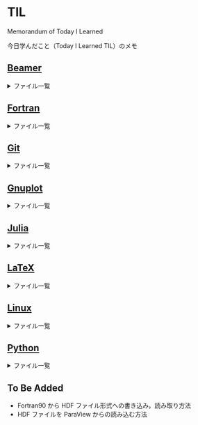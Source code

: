 # TIL

Memorandum of Today I Learned

今日学んだこと（Today I Learned TIL）のメモ

## [Beamer](https://github.com/ryo-ARAKI/TIL/tree/master/beamer)

<details>
<summary>ファイル一覧</summary>

- [`animation_itemize.md`](https://github.com/ryo-ARAKI/TIL/blob/master/beamer/animation_itemize.md)
  - `itemize` 環境にアニメーションをつける
- [`animation_on_handout.md`](https://github.com/ryo-ARAKI/TIL/blob/master/beamer/animation_on_handout.md)
  - アニメーションを `handout` に反映する
- [`customise_toc.md`](https://github.com/ryo-ARAKI/TIL/blob/master/beamer/customise_toc.md)
  - 目次の表示を制御する
- [`temporarily_different_bullet_for_itemize.md`](https://github.com/ryo-ARAKI/TIL/blob/master/beamer/temporarily_different_bullet_for_itemize.md)
  - `itemize` 環境中で一部だけ異なる bullet を使う

</details>

## [Fortran](https://github.com/ryo-ARAKI/TIL/tree/master/fortran)

<details>
<summary>ファイル一覧</summary>

- [`f2py.f90`](https://github.com/ryo-ARAKI/TIL/blob/master/fortran/f2py.f90)と[`f2py.py`](https://github.com/ryo-ARAKI/TIL/blob/master/fortran/f2py.py)
  - Fortran と Python を連携する `F2PY` のサンプルプログラム
- [`ifdef.f90`](https://github.com/ryo-ARAKI/TIL/blob/master/fortran/ifdef.f90)
  - `#ifdef` フラグのサンプルプログラム

</details>

## [Git](https://github.com/ryo-ARAKI/TIL/tree/master/git)

<details>
<summary>ファイル一覧</summary>

- [`extract_subdirectory_as_new_repository.md`](https://github.com/ryo-ARAKI/TIL/blob/master/git/extract_subdirectory_as_new_repository.md)
  - ある Git リポジトリ中のサブディレクトリを新しいリポジトリとして切り出す
- [`rename_remote_branch.md`](https://github.com/ryo-ARAKI/TIL/blob/master/git/rename_remote_branch.md)
  - Remote branch の名前を変える

</details>

## [Gnuplot](https://github.com/ryo-ARAKI/TIL/tree/master/gnuplot)

<details>
<summary>ファイル一覧</summary>

- [`decimate_data.md`](https://github.com/ryo-ARAKI/TIL/blob/master/gnuplot/decimate_data.md)
  - データを間引いて描画する
- [`do_not_plot_0_data.md`](https://github.com/ryo-ARAKI/TIL/blob/master/gnuplot/do_not_plot_0_data.md)
  - y=0 を描画しない
- [`install_without_sudo.md`](https://github.com/ryo-ARAKI/TIL/blob/master/gnuplot/install_without_sudo.md)
  - サーバに sudo 権限無しで gnuplot ver5.2.8 をインストールする
- [`keep_plot_generated_by_gp_script.md`](https://github.com/ryo-ARAKI/TIL/blob/master/gnuplot/keep_plot_generated_by_gp_script.md)
  - `.gp` スクリプトで描画したグラフを表示し続ける
- [`plot_sum_of_multiple_columns.md`](https://github.com/ryo-ARAKI/TIL/blob/master/gnuplot/plot_sum_of_multiple_columns.md)
  - 複数の列データの和を描画する
- [`print_key_in_front.md`](https://github.com/ryo-ARAKI/TIL/blob/master/gnuplot/print_key_in_front.md)
  - 凡例を前面に出力する
- [`set_plot_range.md`](https://github.com/ryo-ARAKI/TIL/blob/master/gnuplot/set_plot_range.md)
  - データの描画範囲を指定する

</details>

## [Julia](https://github.com/ryo-ARAKI/TIL/tree/master/julia)

<details>
<summary>ファイル一覧</summary>

- [`Unitful.jl`](https://github.com/ryo-ARAKI/TIL/blob/master/julia/Unitful.jl)
  - `Unitful` パッケージを使った単位つき数値の計算のサンプルプログラム
- [`package_list_for_physics_simulation.md`](https://github.com/ryo-ARAKI/TIL/blob/master/julia/package_list_for_physics_simulation.md)
  - 物理シミュレーション/数値計算に役立つ Julia のパッケージリスト

</details>

## [LaTeX](https://github.com/ryo-ARAKI/TIL/tree/master/latex)

<details>
<summary>ファイル一覧</summary>

- [`align_text_inside_itemize.md`](https://github.com/ryo-ARAKI/TIL/blob/master/latex/align_text_inside_itemize.md)
  - `itemize` 環境内でテキストを揃える
- [`biblatex_suppress_issue_inside_parthensis.md`](https://github.com/ryo-ARAKI/TIL/blob/master/latex/biblatex_suppress_issue_inside_parthensis.md)
  - `biblatex` で出版年の括弧に `issue` の情報が入ってしまうのを抑制する
- [`breakline_inside_underbrace.md`](https://github.com/ryo-ARAKI/TIL/blob/master/latex/breakline_inside_underbrace.md)
  - `underbrace` 環境中で改行する
- [`breakline_inside_underline.md`](https://github.com/ryo-ARAKI/TIL/blob/master/latex/breakline_inside_underline.md)
  - `\underline` 環境中で改行する
- [`breakline_long_aligned_equations.md`](https://github.com/ryo-ARAKI/TIL/blob/master/latex/breakline_long_aligned_equations.md)
  - `aligned` 環境下で長い方程式を改行する
- [`bib_check_lacking_field.md`](https://github.com/ryo-ARAKI/TIL/blob/master/latex/bib_check_lacking_field.md)
  - `.bib` ファイルの必須フィールドの抜けを確認する
- [`draw_holizontal_line_for_document_width.md`](https://github.com/ryo-ARAKI/TIL/blob/master/latex/draw_holizontal_line_for_document_width.md)
  - 文章幅と同じ長さの横線を引く
- [`dummy_contents.md`](https://github.com/ryo-ARAKI/TIL/blob/master/latex/dummy_contents.md)
  - ダミー文章や図を挿入する
- [`fix_underbrace.md`](https://github.com/ryo-ARAKI/TIL/blob/master/latex/fix_underbrace.md)
  - `\underbrace` の表示がおかしい
- [`latexdiff-vc.md`](https://github.com/ryo-ARAKI/TIL/blob/master/latex/latexdiff-vc.md)
  - `LaTeXdiff` と `git` を連携する
- [`refer_equations_with_eqref.md`](https://github.com/ryo-ARAKI/TIL/blob/master/latex/refer_equations_with_eqref.md)
  - `\eqref` で数式を参照する
- [`single_number_for_multi_line_equations.md`](https://github.com/ryo-ARAKI/TIL/blob/master/latex/single_number_for_multi_line_equations.md)
  - `empheq` 環境下で数式番号をまとめる
- [`siunitx.md`](https://github.com/ryo-ARAKI/TIL/blob/master/latex/siunitx.md)
  - `siunitx` を使った単位付き数値を `math` 環境で使う際の最適解
- [`submit_to_APS_with_biblatex.md`](https://github.com/ryo-ARAKI/TIL/blob/master/latex/submit_to_APS_with_biblatex.md)
  - `REVTeX` + `biblatex` で参考文献を管理している論文を APS に投稿する
- [`submit_to_arXiv_with_jfm.md`](https://github.com/ryo-ARAKI/TIL/blob/master/latex/submit_to_arXiv_with_jfm.md)
  - `jfm.cls` を使って arXiv にプレプリントを投稿する際の注意点
- [`super_sub_script_in_text.md`](https://github.com/ryo-ARAKI/TIL/blob/master/latex/super_sub_script_in_text.md)
  - Math モード以外で上付き（下付き）文字を使う
- [`suppress_number_overflow.md`](https://github.com/ryo-ARAKI/TIL/blob/master/latex/suppress_number_overflow.md)
  - footnote 番号（アルファベット）や `\subfloat` の図番号のオーバーフローを抑制する
- [`texlive_clean_install.md`](https://github.com/ryo-ARAKI/TIL/blob/master/latex/texlive_clean_install.md)
  - TeXLive をクリーンインストールする手順
- [`tikz_tutorial.md`](https://github.com/ryo-ARAKI/TIL/blob/master/latex/tikz_tutorial.md)
  - `TikZ` の備忘録
- [`transpose_symbol.md`](https://github.com/ryo-ARAKI/TIL/blob/master/latex/transpose_symbol.md)
  - 行列，ベクトルの転置（transpose）をどう表記するか？

</details>

## [Linux](https://github.com/ryo-ARAKI/TIL/tree/master/linux)

<details>
<summary>ファイル一覧</summary>

- [`command_cheatsheet.md`](https://github.com/ryo-ARAKI/TIL/blob/master/linux/command_cheatsheet.md)
  - Linux の（やや複雑な）コマンドチートシート
- [`fish_add_remove_path.md`](https://github.com/ryo-ARAKI/TIL/blob/master/linux/fish_add_remove_path.md)
  - fish shell における永続的な `PATH` の追加/削除
- [`shell_script_tips.md`](https://github.com/ryo-ARAKI/TIL/blob/master/linux/shell_script_tips.md)
  - Shell script の Tips や備忘録

</details>

## [Python](https://github.com/ryo-ARAKI/TIL/tree/master/python)

<details>
<summary>ファイル一覧</summary>

- [`lineplot_with_arrow_annotation.py`](https://github.com/ryo-ARAKI/TIL/blob/master/python/lineplot_with_arrow_annotation.py)
  - `Matplotlib` の `plt.plot` に矢印のアノーテーションをつけるサンプルプログラム
- [`maintain_same_margin_for_different_label.md`](https://github.com/ryo-ARAKI/TIL/blob/master/python/maintain_same_margin_for_different_label.md)
  - 異なる軸ラベルに対して同一のプロット領域を確保する
- [`matplotlib_bool_mask.py`](https://github.com/ryo-ARAKI/TIL/blob/master/python/matplotlib_bool_mask.py)
  - `Matplotlib` の `plot` で，boolean array を用いてグラフの一部だけを強調するサンプルプログラム
- [`matplotlib_latex.py`](https://github.com/ryo-ARAKI/TIL/blob/master/python/matplotlib_latex.py)
  - `Matplotlib` で `LaTeX` 書式を使うサンプルプログラム
- [`matplotlib_share_x_axis.py`](https://github.com/ryo-ARAKI/TIL/blob/master/python/matplotlib_share_x_axis.py)
  - `Matplotlib` で異なるスケールのデータを$x$軸を共有してプロットするサンプルプログラム
- [`matplotlib_ticks_position.py`](https://github.com/ryo-ARAKI/TIL/blob/master/python/matplotlib_ticks_position.py)
  - `Matplotlib` で軸の `ticks` 位置を調整するサンプルプログラム
- [`quick_scatter_plot_with_raster.md`](https://github.com/ryo-ARAKI/TIL/blob/master/python/quick_scatter_plot_with_raster.md)
  - Scatter プロットの scatter 部分のみをラスタライズして高速化する
- [`stdout_numerical_sequence_with_white_space.md`](https://github.com/ryo-ARAKI/TIL/blob/master/python/stdout_numerical_sequence_with_white_space.md)
  - 数列を空白区切りで出力する

</details>

## To Be Added

- Fortran90 から HDF ファイル形式への書き込み，読み取り方法
- HDF ファイルを ParaView からの読み込む方法

